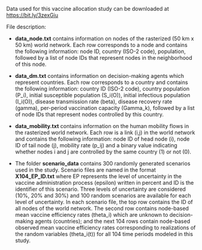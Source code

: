Data used for this vaccine allocation study can be downloaded at https://bit.ly/3zexGiu

File description:

 * __data_node.txt__ contains information on nodes of the rasterized (50 km x 50 km) world network. Each row corresponds to a node and contains the following information: node ID, country (ISO-2 code), population, followed by a list of node IDs that represent nodes in the neighborhood of this node.

 * __data_dm.txt__ contains information on decision-making agents which represent countries. Each row corresponds to a country and contains the following information: country ID (ISO-2 code), country population (P_i), initial susceptible population (S_i(O)), initial infectious population (I_i(O)), disease transmission rate (beta), disease recovery rate (gamma), per-period vaccination capacity (Gamma_k), followed by a list of node IDs that represent nodes controlled by this country.

 * __data_mobility.txt__ contains information on the human mobility flows in the rasterized world network. Each row is a link (i,j) in the world network and contains the following information: node ID of head node (i), node ID of tail node (j), mobility rate (p_ij) and a binary value indicating whether nodes i and j are controlled by the same country (1) or not (0).

* The folder __scenario_data__ contains 300 randomly generated scenarios used in the study. Scenario files are named in the format __X104_EP_ID.txt__ where EP represents the level of uncertainty in the vaccine administration process (epsilon) written in percent and ID is the identifier of this scenario. Three levels of uncertainty are considered (10%, 20% and 30%) and 100 random scenarios are available for each level of uncertainty. In each scenario file, the top row contains the ID of all nodes of the world network. The second row contains node-based mean vaccine efficiency rates (theta_i) which are unknown to decision-making agents (countries); and the next 104 rows contain node-based observed mean vaccine efficiency rates corresponding to realizations of the random variables (theta_i(t)) for all 104 time periods modeled in this study.

